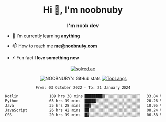 <h1 align="center">Hi 👋, I'm noobnuby</h1>
<h3 align="center">I'm noob dev</h3>

- 🌱 I’m currently learning **anything**

- 📫 How to reach me **me@noobnuby.com**

- ⚡ Fun fact **I love something new**

<div align="center">
  
[![solved.ac](https://solvedac-cards-starcea.paring.moe/profile/noobnuby)](https://solved.ac/profile/noobnuby)

<div>
<div align="center">

[![NOOBNUBY's GitHub stats](https://github-readme-stats.vercel.app/api?username=NOOBNUBY&show_icons=true&theme=dark)
[![TopLangs](https://github-readme-stats.vercel.app/api/top-langs/?username=NOOBNUBY&layout=compact&theme=dark)](https://github.com/anuraghazra/github-readme-stats)

</div>

<!--START_SECTION:waka-->

```txt
From: 03 October 2022 - To: 21 January 2024

Kotlin              109 hrs 38 mins ████████▒░░░░░░░░░░░░░░░░   33.84 %
Python              65 hrs 39 mins  █████░░░░░░░░░░░░░░░░░░░░   20.26 %
Java                35 hrs 28 mins  ██▓░░░░░░░░░░░░░░░░░░░░░░   10.95 %
JavaScript          26 hrs 42 mins  ██░░░░░░░░░░░░░░░░░░░░░░░   08.24 %
CSS                 20 hrs 39 mins  █▓░░░░░░░░░░░░░░░░░░░░░░░   06.38 %
```

<!--END_SECTION:waka-->
